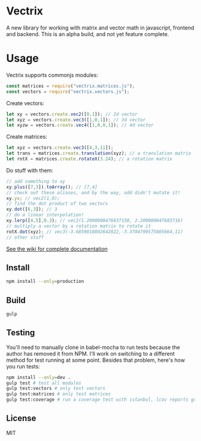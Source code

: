 Vectrix
=======
A new library for working with matrix and vector math in javascript, frontend and backend.
This is an alpha build, and not yet feature complete.

Usage
=====
Vectrix supports commonjs modules:
```javascript
const matrices = require("vectrix.matrices.js");
const vectors = require("vectrix.vectors.js");
```

Create vectors:
```javascript
let xy = vectors.create.vec2([0,1]); // 2d vector
let xyz = vectors.create.vec3([1,0,1]); // 3d vector
let xyzw = vectors.create.vec4([1,0,0,1]); // 4d vector
```

Create matrices:
```javascript
let xyz = vectors.create.vec3([4,3,11]);
let trans = matrices.create.translation(xyz); // a translation matrix
let rotX = matrices.create.rotateX(3.24); // a rotation matrix
```

Do stuff with them:
```javascript
// add something to xy
xy.plus([7,3]).toArray(); // [7,4]
// check out these aliases, and by the way, add didn't mutate it!
xy.yx; // vec2(1,0);
// find the dot product of two vectors
xy.dot([6,3]); // 3
// do a linear interpolation!
xy.lerp([4,5],0.3); // vec2(1.2000000476837158, 2.200000047683716)
// multiply a vector by a rotation matrix to rotate it
rotX.dot(xyz); // vec3(-3.6859018802642822,-3.3784799575805664,11)
// other stuff
```

[See the wiki for complete documentation](https://github.com/nphyx/vectrix/wiki)

Install
-------
```bash
npm install --only=production
```

Build
-----
```bash
gulp
```

Testing
-------
You'll need to manually clone in babel-mocha to run tests because the author has removed
it from NPM. I'll work on switching to a different method for test running at some point.
Besides that problem, here's how you run tests:
```bash
npm install --only=dev .
gulp test # test all modules
gulp test:vectors # only test vectors
gulp test:matrices # only test matrices
gulp test:coverage # run a coverage test with istanbul, lcov reports go in /coverage
```

License
-------
MIT
